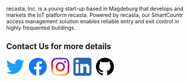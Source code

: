
recasta, Inc. is a young start-up based in Magdeburg that develops and markets the IoT platform recasta. Powered by recasta, our SmartCountr access management solution enables reliable entry and exit control in highly frequented buildings.

## Contact Us for more details
<!-- Please don't remove this: Grab your social icons from https://github.com/carlsednaoui/gitsocial -->

<!-- display the social media buttons in your README -->

[![Twitter][1.1]][1] <pad>&nbsp;</pad>
[![Facebook][2.1]][2] <pad>&nbsp;</pad>
[![Instagram][3.1]][3] <pad>&nbsp;</pad>
[![LinkedIn][4.1]][4] <pad>&nbsp;</pad>
[![GitHub][5.1]][5] <pad>&nbsp;</pad>



<!-- links to social media icons -->
<!-- no need to change these -->

<!-- icons with padding -->

[1.1]: Images/Twitter.png (twitter icon)
[2.1]: Images/Facebook.png (facebook icon)
[3.1]: Images/Insta.png (instagram icon)
[4.1]: Images/LinkedIn.png (linkedin icon)
[5.1]: Images/GitHub.png (github icon)


<!-- links to your social media accounts -->
<!-- update these accordingly -->

[1]: https://twitter.com/InfDevices
[2]: https://www.facebook.com/recasta
[3]: https://www.instagram.com/infinite_devices
[4]: http://www.linkedin.com/company/recasta-io/
[5]: http://www.github.com/recasta
